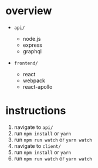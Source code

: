 # overview

- `api/`
  - node.js
  - express
  - graphql

- `frontend/`
  - react
  - webpack
  - react-apollo

# instructions

1. navigate to `api/`
2. run `npm install` or `yarn`
3. run `npm run watch` or `yarn watch`
4. navigate to `client/`
5. run `npm install` or `yarn`
6. run `npm run watch` or `yarn watch`
